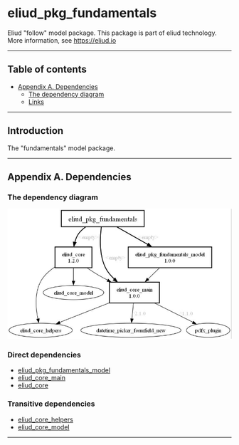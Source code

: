 # eliud_pkg_fundamentals

Eliud "follow" model package. 
This package is part of eliud technology. More information, see https://eliud.io

---

## Table of contents

<!-- toc -->

- [Appendix A. Dependencies](#appendix-a-dependencies)
  * [The dependency diagram](#the-dependency-diagram)
  * [Links](#links-)

<!-- tocstop -->

---

## Introduction

The "fundamentals" model package.

---

## Appendix A. Dependencies

### The dependency diagram

![Dependency diagram](https://github.com/eliudio/eliud_pkg_fundamentals/raw/main/depends.jpg)

<!-- dependencies -->

### Direct dependencies
- [eliud_pkg_fundamentals_model](https://pub.dev/packages/eliud_pkg_fundamentals_model)
- [eliud_core_main](https://pub.dev/packages/eliud_core_main)
- [eliud_core](https://pub.dev/packages/eliud_core)

### Transitive dependencies
- [eliud_core_helpers](https://pub.dev/packages/eliud_core_helpers)
- [eliud_core_model](https://pub.dev/packages/eliud_core_model)

<!-- dependenciesstop -->

---

